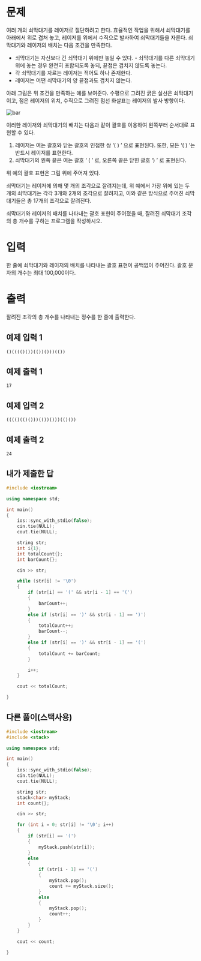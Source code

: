문제
===============
여러 개의 쇠막대기를 레이저로 절단하려고 한다. 효율적인 작업을 위해서 쇠막대기를 아래에서 위로 겹쳐 놓고, 레이저를 위에서 수직으로 발사하여 쇠막대기들을 자른다. 쇠막대기와 레이저의 배치는 다음 조건을 만족한다.

- 쇠막대기는 자신보다 긴 쇠막대기 위에만 놓일 수 있다. - 쇠막대기를 다른 쇠막대기 위에 놓는 경우 완전히 포함되도록 놓되, 끝점은 겹치지 않도록 놓는다.
- 각 쇠막대기를 자르는 레이저는 적어도 하나 존재한다.
- 레이저는 어떤 쇠막대기의 양 끝점과도 겹치지 않는다.

아래 그림은 위 조건을 만족하는 예를 보여준다. 수평으로 그려진 굵은 실선은 쇠막대기이고, 점은 레이저의 위치, 수직으로 그려진 점선 화살표는 레이저의 발사 방향이다.

![bar](https://onlinejudgeimages.s3-ap-northeast-1.amazonaws.com/problem/10799/1.png)

이러한 레이저와 쇠막대기의 배치는 다음과 같이 괄호를 이용하여 왼쪽부터 순서대로 표현할 수 있다.

1. 레이저는 여는 괄호와 닫는 괄호의 인접한 쌍 ‘( ) ’ 으로 표현된다. 또한, 모든 ‘( ) ’는 반드시 레이저를 표현한다.
2. 쇠막대기의 왼쪽 끝은 여는 괄호 ‘ ( ’ 로, 오른쪽 끝은 닫힌 괄호 ‘) ’ 로 표현된다.

위 예의 괄호 표현은 그림 위에 주어져 있다.

쇠막대기는 레이저에 의해 몇 개의 조각으로 잘려지는데, 위 예에서 가장 위에 있는 두 개의 쇠막대기는 각각 3개와 2개의 조각으로 잘려지고, 이와 같은 방식으로 주어진 쇠막대기들은 총 17개의 조각으로 잘려진다.

쇠막대기와 레이저의 배치를 나타내는 괄호 표현이 주어졌을 때, 잘려진 쇠막대기 조각의 총 개수를 구하는 프로그램을 작성하시오.

입력
==============
한 줄에 쇠막대기와 레이저의 배치를 나타내는 괄호 표현이 공백없이 주어진다. 괄호 문자의 개수는 최대 100,000이다.

출력
=============
잘려진 조각의 총 개수를 나타내는 정수를 한 줄에 출력한다.

예제 입력 1 
------------------
```
()(((()())(())()))(())
```
예제 출력 1 
---------------
```
17
```
예제 입력 2 
--------------
```
(((()(()()))(())()))(()())
```
예제 출력 2 
-------------
```
24
```

내가 제출한 답
---------------
```cpp
#include <iostream>

using namespace std;

int main()
{
	ios::sync_with_stdio(false);
	cin.tie(NULL);
	cout.tie(NULL);

	string str;
	int i{1};
	int totalCount{};
	int barCount{};

	cin >> str;

	while (str[i] != '\0')
	{
		if (str[i] == '(' && str[i - 1] == '(')
		{
			barCount++;
		}
		else if (str[i] == ')' && str[i - 1] == ')')
		{
			totalCount++;
			barCount--;
		}
		else if (str[i] == ')' && str[i - 1] == '(')
		{
			totalCount += barCount;
		}

		i++;
	}

	cout << totalCount;

}
```

다른 풀이(스택사용)
-----------------
```cpp
#include <iostream>
#include <stack>

using namespace std;

int main()
{
	ios::sync_with_stdio(false);
	cin.tie(NULL);
	cout.tie(NULL);

	string str;
	stack<char> myStack;
	int count{};

	cin >> str;

	for (int i = 0; str[i] != '\0'; i++)
	{
		if (str[i] == '(')
		{
			myStack.push(str[i]);
		}
		else
		{
			if (str[i - 1] == '(')
			{
				myStack.pop();
				count += myStack.size();
			}
			else
			{
				myStack.pop();
				count++;
			}
		}
	}

	cout << count;

}
```
